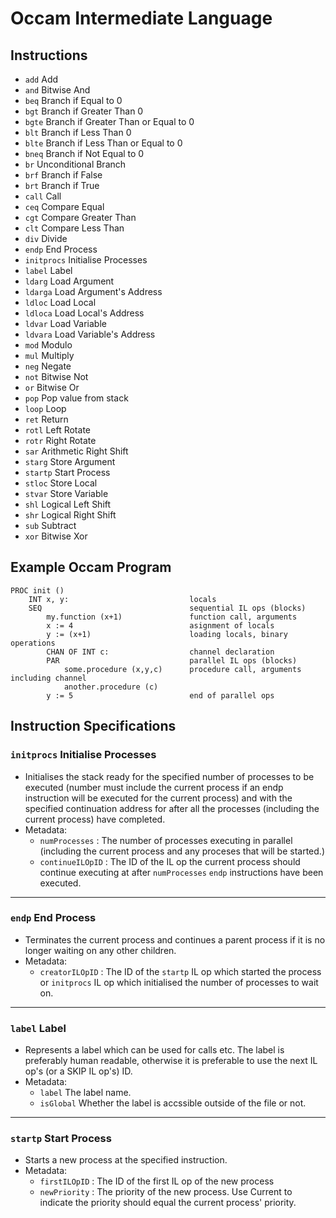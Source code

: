 # Occam Intermediate Language

## Instructions

* `add` Add
* `and` Bitwise And
* `beq` Branch if Equal to 0
* `bgt` Branch if Greater Than 0
* `bgte` Branch if Greater Than or Equal to 0
* `blt` Branch if Less Than 0
* `blte` Branch if Less Than or Equal to 0
* `bneq` Branch if Not Equal to 0
* `br` Unconditional Branch
* `brf` Branch if False
* `brt` Branch if True
* `call` Call
* `ceq` Compare Equal
* `cgt` Compare Greater Than
* `clt` Compare Less Than
* `div` Divide
* `endp` End Process
* `initprocs` Initialise Processes
* `label` Label
* `ldarg` Load Argument
* `ldarga` Load Argument's Address
* `ldloc` Load Local
* `ldloca` Load Local's Address
* `ldvar` Load Variable
* `ldvara` Load Variable's Address
* `mod` Modulo
* `mul` Multiply
* `neg` Negate
* `not` Bitwise Not
* `or` Bitwise Or
* `pop` Pop value from stack
* `loop` Loop
* `ret` Return
* `rotl` Left Rotate
* `rotr` Right Rotate
* `sar` Arithmetic Right Shift
* `starg` Store Argument
* `startp` Start Process
* `stloc` Store Local
* `stvar` Store Variable
* `shl` Logical Left Shift
* `shr` Logical Right Shift
* `sub` Subtract
* `xor` Bitwise Xor

## Example Occam Program

```Occam
PROC init ()
    INT x, y:                           locals
    SEQ                                 sequential IL ops (blocks)
        my.function (x+1)               function call, arguments
        x := 4                          asignment of locals
        y := (x+1)                      loading locals, binary operations
        CHAN OF INT c:                  channel declaration
        PAR                             parallel IL ops (blocks)
            some.procedure (x,y,c)      procedure call, arguments including channel
            another.procedure (c)       
        y := 5                          end of parallel ops
```

## Instruction Specifications

### `initprocs` Initialise Processes

* Initialises the stack ready for the specified number of processes to be executed (number must include the current process if an endp instruction will be executed for the current process) and with the specified continuation address for after all the processes (including the current process) have completed.
* Metadata:
    * `numProcesses` : The number of processes executing in parallel (including the current process and any proceses that will be started.)
    * `continueILOpID` : The ID of the IL op the current process should continue executing at after `numProcesses` `endp` instructions have been executed.

----

### `endp` End Process

* Terminates the current process and continues a parent process if it is no longer waiting on any other children.
* Metadata:
    * `creatorILOpID` : The ID of the `startp` IL op which started the process or `initprocs` IL op which initialised the number of processes to wait on.

----

### `label` Label

* Represents a label which can be used for calls etc. The label is preferably human readable, otherwise it is preferable to use the next IL op's (or a SKIP IL op's) ID.
* Metadata:
    * `label` The label name.
    * `isGlobal` Whether the label is accssible outside of the file or not.

----

### `startp` Start Process

* Starts a new process at the specified instruction.
* Metadata:
    * `firstILOpID` : The ID of the first IL op of the new process
    * `newPriority` : The priority of the new process. Use Current to indicate the priority should equal the current process' priority.
